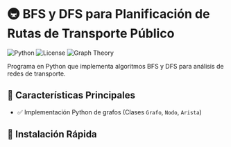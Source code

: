 # 🚇 BFS y DFS para Planificación de Rutas de Transporte Público

![Python](https://img.shields.io/badge/Python-3.8%2B-blue)
![License](https://img.shields.io/badge/License-MIT-green)
![Graph Theory](https://img.shields.io/badge/Graph%20Theory-BFS%20%7C%20DFS-red)

Programa en Python que implementa algoritmos BFS y DFS para análisis de redes de transporte.

## 📌 Características Principales
- ✅ Implementación Python de grafos (Clases `Grafo`, `Nodo`, `Arista`)


## 🚀 Instalación Rápida

